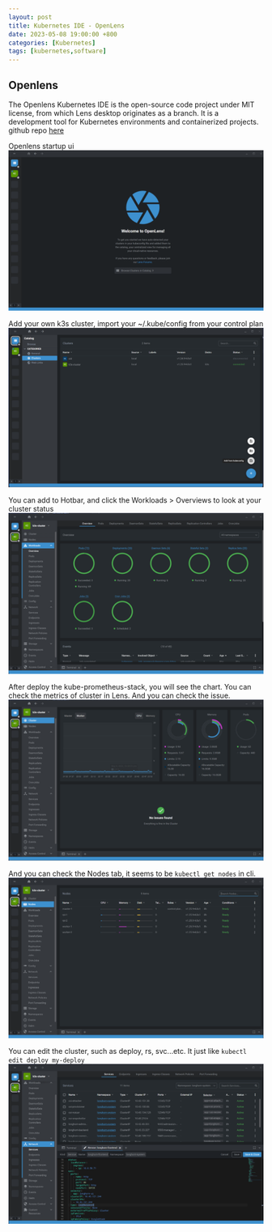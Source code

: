 ```yaml
---
layout: post
title: Kubernetes IDE - OpenLens
date: 2023-05-08 19:00:00 +800
categories: [Kubernetes]
tags: [kubernetes,software]
---
```

  
## Openlens
The Openlens Kubernetes IDE is the open-source code project under MIT license, from which Lens desktop originates as a branch. It is a development tool for Kubernetes environments and containerized projects.
github repo [here](https://github.com/MuhammedKalkan/OpenLens)

Openlens startup ui
![openlen-1](/assets/img/openlen-1.png)

Add your own k3s cluster, import your ~/.kube/config from your control plan
![openlen-2](/assets/img/openlen-2.png)

You can add to Hotbar, and click the Workloads > Overviews to look at your cluster status
![openlen-3](/assets/img/openlen-3.png)

After deploy the kube-prometheus-stack, you will see the chart. You can check the metrics of cluster in Lens.
And you can check the issue.
![openlen-4](/assets/img/openlen-4.png)

And you can check the Nodes tab, it seems to be `kubectl get nodes` in cli.
![openlen-5](/assets/img/openlen-5.png)

You can edit the cluster, such as deploy, rs, svc...etc. It just like `kubectl edit deploy my-deploy`
![openlen-6](/assets/img/openlen-6.png)


